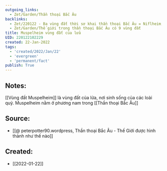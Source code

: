 ```yaml
---
outgoing_links:
  - Zet/Garden/Thần thoại Bắc Âu
backlinks:
  - Zet/220122 - Ba vùng đất thời sơ khai thần thoại Bắc Âu = Niflheim, Muspelheim, Ginnungagap
  - Zet/Garden/Thế giới trong thần thoại Bắc Âu có 9 vùng đất
title: Muspelheim vùng đất của lửa
UID: 220122102229
created: 22-Jan-2022
tags:
  - 'created/2022/Jan/22'
  - 'evergreen'
  - 'permanent/fact'
publish: True
---
```

## Notes:
[[Vùng đất Muspelheim]] là vùng đất của lửa, nơi sinh sống của các loài quỷ. Muspelheim nằm ở phương nam trong [[Thần thoại Bắc Âu]]

## Source:
- [[@ peterpotter90.wordpress, Thần thoại Bắc Âu - Thế Giới được hình thành như thế nào]]



## Created:
- [[2022-01-22]]

